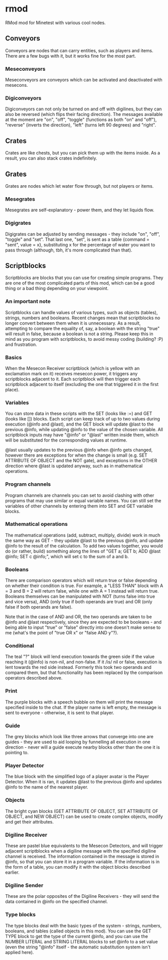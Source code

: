 # rmod
RMod mod for Minetest with various cool nodes.

## Conveyors

Conveyors are nodes that can carry entities, such as players and items. There are a few bugs with it, but it works fine for the most part.

### Meseconveyors

Meseconveyors are conveyors which can be activated and deactivated with mesecons.

### Digiconveyors

Digiconveyors can not only be turned on and off with digilines, but they can also be reversed (which flips their facing direction). The messages available at the moment are "on", "off", "toggle" (functions as both "on" and "off"), "reverse" (inverts the direction), "left" (turns left 90 degrees) and "right".

## Crates

Crates are like chests, but you can pick them up with the items inside. As a result, you can also stack crates indefinitely.

## Grates

Grates are nodes which let water flow through, but not players or items.

### Mesegrates

Mesegrates are self-explanatory - power them, and they let liquids flow.

### Digigrates

Digigrates can be adjusted by sending messages - they include "on", "off", "toggle" and "set". That last one, "set", is sent as a table {command = "sent", value = x}, substituting x for the percentage of water you want to pass through (although, tbh, it's more complicated than that).

## Scriptblocks

Scriptblocks are blocks that you can use for creating simple programs. They are one of the most complicated parts of this mod, which can be a good thing or a bad thing depending on your viewpoint.

### An important note

Scriptblocks can handle values of various types, such as objects (tables), strings, numbers and booleans. Recent changes mean that scriptblocks no longer convert between them when it is unnecessary. As a result, attempting to compare the equality of, say, a boolean with the string "true" will result in false, because a boolean is not a string. Please keep this in mind as you program with scriptblocks, to avoid messy coding (building? :P) and frustration.

### Basics

When the Mesecon Receiver scriptblock (which is yellow with an exclamation mark on it) receives mesecon power, it triggers any scriptblocks adjacent to it. Each scriptblock will then trigger each scriptblock adjacent to itself (excluding the one that triggered it in the first place).

### Variables

You can store data in these scripts with the SET (looks like :=) and GET (looks like []) blocks. Each script can keep track of up to two values during execution (@info and @last), and the GET block will update @last to the previous @info, while updating @info to the value of the chosen variable. All scriptblock inputs may have "@info" or "@last" written inside them, which will be substituted for the corresponding values at runtime.

@last usually updates to the previous @info when @info gets changed, however there are exceptions for when the change is small (e.g. SET ATTRIBUTE OF OBJECT and the NOT gate), and exceptions in the OTHER direction where @last is updated anyway, such as in mathematical operations.

### Program channels

Program channels are channels you can set to avoid clashing with other programs that may use similar or equal variable names. You can still set the variables of other channels by entering them into SET and GET variable blocks.

### Mathematical operations

The mathematical operations (add, subtract, multiply, divide) work in much the same way as GET - they update @last to the previous @info, and update @info to the result of the calculation. To add two values together, you would do (or rather, build) something along the lines of "GET a; GET b; ADD @last @info; SET c @info;", which will set c to the sum of a and b.

### Booleans

There are comparison operators which will return true or false depending on whether their condition is true. For example, a "LESS THAN" block with A = 3 and B = 2 will return false, while one with A = 1 instead will return true. Booleans themselves can be manipulated with NOT (turns false into true and vice versa), AND (only true if both operands are true) and OR (only false if both operands are false).

Note that in the case of AND and OR, the two operands are taken to be @info and @last respectively, since they are expected to be booleans - and being able to input "true" or "false" directly into one doesn't make sense to me (what's the point of "true OR x" or "false AND y"?).

### Conditional

The teal "?" block will lend execution towards the green side if the value reaching it (@info) is non-nil, and non-false. If it /is/ nil or false, execution is lent towards the red side instead. Formerly this took two operands and compared them, but that functionality has been replaced by the comparison operators described above.

### Print

The purple blocks with a speech bubble on them will print the message specified inside to the chat. If the player name is left empty, the message is sent to everyone - otherwise, it is sent to that player.

### Guide

The grey blocks which look like three arrows that converge into one are guides - they are used to aid looping by funnelling all execution in one direction - never will a guide execute nearby blocks other than the one it is pointing to.

### Player Detector

The blue block with the simplified logo of a player avatar is the Player Detector. When it is ran, it updates @last to the previous @info and updates @info to the name of the nearest player.

### Objects

The bright cyan blocks (GET ATTRIBUTE OF OBJECT, SET ATTRIBUTE OF OBJECT, and NEW OBJECT) can be used to create complex objects, modify and get their attributes.

### Digiline Receiver

These are pastel blue equivalents to the Mesecon Detectors, and will trigger adjacent scriptblocks when a digiline message with the specified digiline channel is received. The information contained in the message is stored in @info, so that you can store it in a program variable. If the information is in the form of a table, you can modify it with the object blocks described earlier.

### Digiline Sender

These are the polar opposites of the Digiline Receivers - they will send the data contained in @info on the specified channel.

### Type blocks

The type blocks deal with the basic types of the system - strings, numbers, booleans, and tables (called objects in this mod). You can use the GET TYPE block to get the type of the current @info, and you can use the NUMBER LITERAL and STRING LITERAL blocks to set @info to a set value (even the string "@info" itself - the automatic substitution system isn't applied here).
